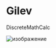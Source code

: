 # Gilev
DiscreteMathCalc

![изображение](https://user-images.githubusercontent.com/112784018/211573936-645419e6-6e0f-47cc-9acf-4e7b2aed4b08.png)
